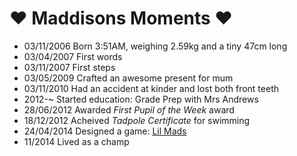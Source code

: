 ❤️ Maddisons Moments ❤️
=====================

- 03/11/2006 Born 3:51AM, weighing 2.59kg and a tiny 47cm long
- 03/04/2007 First words
- 03/11/2007 First steps
- 03/05/2009 Crafted an awesome present for mum
- 03/11/2010 Had an accident at kinder and lost both front teeth 
- 2012-~ Started education: Grade Prep with Mrs Andrews
- 28/06/2012 Awarded *First Pupil of the Week* award
- 18/12/2012 Acheived *Tadpole Certificate* for swimming
- 24/04/2014 Designed a game: [Lil Mads](http://bit.ly/LilMadsiOS. "Lil Mads")
- 11/2014 Lived as a champ 
